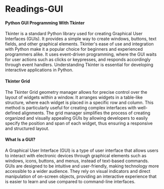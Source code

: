 # Readings-GUI

#### Python GUI Programming With Tkinter
Tkinter is a standard Python library used for creating Graphical User Interfaces (GUIs). It provides a simple way to create windows, buttons, text fields, and other graphical elements. Tkinter's ease of use and integration with Python make it a popular choice for beginners and experienced programmers alike. It uses event-driven programming, where the GUI waits for user actions such as clicks or keypresses, and responds accordingly through event handlers. Understanding Tkinter is essential for developing interactive applications in Python.

#### Tkinter Grid
The Tkinter Grid geometry manager allows for precise control over the layout of widgets within a window. It arranges widgets in a table-like structure, where each widget is placed in a specific row and column. This method is particularly useful for creating complex interfaces with well-defined alignments. The grid manager simplifies the process of creating organized and visually appealing GUIs by allowing developers to easily specify the position and span of each widget, thus ensuring a responsive and structured layout.

#### What Is a GUI?
A Graphical User Interface (GUI) is a type of user interface that allows users to interact with electronic devices through graphical elements such as windows, icons, buttons, and menus, instead of text-based commands. GUIs are designed to be intuitive and user-friendly, making technology more accessible to a wider audience. They rely on visual indicators and direct manipulation of on-screen objects, providing an interactive experience that is easier to learn and use compared to command-line interfaces.
